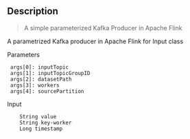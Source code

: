 
## Description

> A simple parameterized Kafka Producer in Apache Flink

A parametrized Kafka producer in Apache Flink for Input class

Parameters

```
 args[0]: inputTopic
 args[1]: inputTopicGroupID
 args[2]: datasetPath
 args[3]: workers
 args[4]: sourcePartition
```

Input

```
    String value
    String key-worker
    Long timestamp
```
